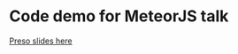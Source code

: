 # Code demo for MeteorJS talk

[Preso slides here](http://www.slideshare.net/weiming_chen/introduction-to-meteorjs-49534331)